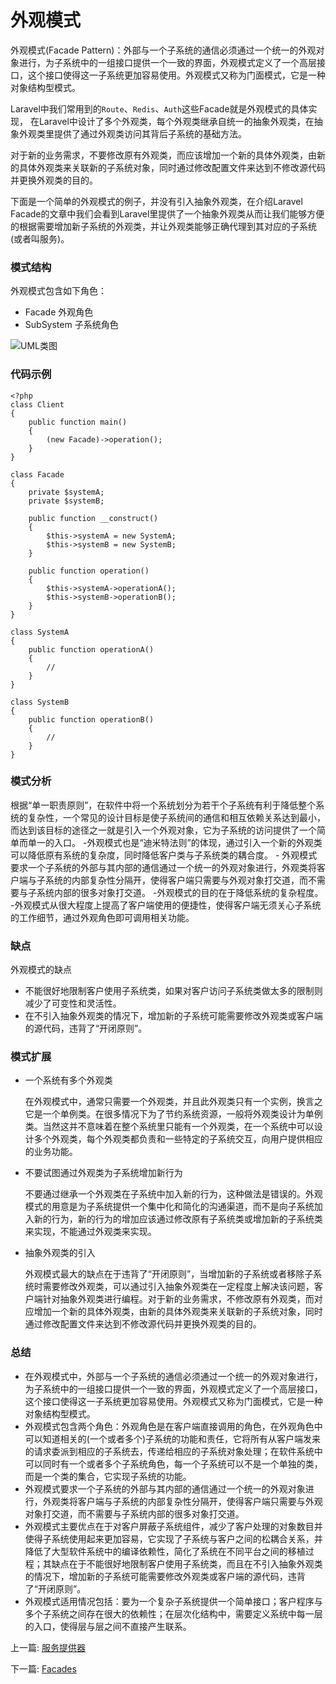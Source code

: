# 外观模式

外观模式(Facade Pattern)：外部与一个子系统的通信必须通过一个统一的外观对象进行，为子系统中的一组接口提供一个一致的界面，外观模式定义了一个高层接口，这个接口使得这一子系统更加容易使用。外观模式又称为门面模式，它是一种对象结构型模式。

Laravel中我们常用到的`Route`、`Redis`、`Auth`这些Facade就是外观模式的具体实现， 在Laravel中设计了多个外观类，每个外观类继承自统一的抽象外观类，在抽象外观类里提供了通过外观类访问其背后子系统的基础方法。

对于新的业务需求，不要修改原有外观类，而应该增加一个新的具体外观类，由新的具体外观类来关联新的子系统对象，同时通过修改配置文件来达到不修改源代码并更换外观类的目的。 



下面是一个简单的外观模式的例子，并没有引入抽象外观类，在介绍Laravel Facade的文章中我们会看到Laravel里提供了一个抽象外观类从而让我们能够方便的根据需要增加新子系统的外观类，并让外观类能够正确代理到其对应的子系统(或者叫服务)。



### 模式结构

外观模式包含如下角色：

- Facade 外观角色
- SubSystem 子系统角色

![UML类图](https://user-gold-cdn.xitu.io/2018/7/31/164eeca9a4b7bff7)

### 代码示例

```
<?php
class Client
{
    public function main()
    {
        (new Facade)->operation();
    }
}

class Facade
{
    private $systemA;
    private $systemB;
    
    public function __construct()
    {
        $this->systemA = new SystemA;
        $this->systemB = new SystemB;
    }
    
    public function operation()
    {
        $this->systemA->operationA();
        $this->systemB->operationB();
    }
}

class SystemA
{
    public function operationA()
    {
        //
    }
}

class SystemB
{
    public function operationB()
    {
        //
    }
}
```

### 模式分析

根据“单一职责原则”，在软件中将一个系统划分为若干个子系统有利于降低整个系统的复杂性，一个常见的设计目标是使子系统间的通信和相互依赖关系达到最小，而达到该目标的途径之一就是引入一个外观对象，它为子系统的访问提供了一个简单而单一的入口。 -外观模式也是“迪米特法则”的体现，通过引入一个新的外观类可以降低原有系统的复杂度，同时降低客户类与子系统类的耦合度。 - 外观模式要求一个子系统的外部与其内部的通信通过一个统一的外观对象进行，外观类将客户端与子系统的内部复杂性分隔开，使得客户端只需要与外观对象打交道，而不需要与子系统内部的很多对象打交道。 -外观模式的目的在于降低系统的复杂程度。 -外观模式从很大程度上提高了客户端使用的便捷性，使得客户端无须关心子系统的工作细节，通过外观角色即可调用相关功能。

### 缺点

外观模式的缺点

- 不能很好地限制客户使用子系统类，如果对客户访问子系统类做太多的限制则减少了可变性和灵活性。
- 在不引入抽象外观类的情况下，增加新的子系统可能需要修改外观类或客户端的源代码，违背了“开闭原则”。

### 模式扩展

- 一个系统有多个外观类

  在外观模式中，通常只需要一个外观类，并且此外观类只有一个实例，换言之它是一个单例类。在很多情况下为了节约系统资源，一般将外观类设计为单例类。当然这并不意味着在整个系统里只能有一个外观类，在一个系统中可以设计多个外观类，每个外观类都负责和一些特定的子系统交互，向用户提供相应的业务功能。

- 不要试图通过外观类为子系统增加新行为

  不要通过继承一个外观类在子系统中加入新的行为，这种做法是错误的。外观模式的用意是为子系统提供一个集中化和简化的沟通渠道，而不是向子系统加入新的行为，新的行为的增加应该通过修改原有子系统类或增加新的子系统类来实现，不能通过外观类来实现。

- 抽象外观类的引入

  外观模式最大的缺点在于违背了“开闭原则”，当增加新的子系统或者移除子系统时需要修改外观类，可以通过引入抽象外观类在一定程度上解决该问题，客户端针对抽象外观类进行编程。对于新的业务需求，不修改原有外观类，而对应增加一个新的具体外观类，由新的具体外观类来关联新的子系统对象，同时通过修改配置文件来达到不修改源代码并更换外观类的目的。

### 总结

- 在外观模式中，外部与一个子系统的通信必须通过一个统一的外观对象进行，为子系统中的一组接口提供一个一致的界面，外观模式定义了一个高层接口，这个接口使得这一子系统更加容易使用。外观模式又称为门面模式，它是一种对象结构型模式。
- 外观模式包含两个角色：外观角色是在客户端直接调用的角色，在外观角色中可以知道相关的(一个或者多个)子系统的功能和责任，它将所有从客户端发来的请求委派到相应的子系统去，传递给相应的子系统对象处理；在软件系统中可以同时有一个或者多个子系统角色，每一个子系统可以不是一个单独的类，而是一个类的集合，它实现子系统的功能。
- 外观模式要求一个子系统的外部与其内部的通信通过一个统一的外观对象进行，外观类将客户端与子系统的内部复杂性分隔开，使得客户端只需要与外观对象打交道，而不需要与子系统内部的很多对象打交道。
- 外观模式主要优点在于对客户屏蔽子系统组件，减少了客户处理的对象数目并使得子系统使用起来更加容易，它实现了子系统与客户之间的松耦合关系，并降低了大型软件系统中的编译依赖性，简化了系统在不同平台之间的移植过程；其缺点在于不能很好地限制客户使用子系统类，而且在不引入抽象外观类的情况下，增加新的子系统可能需要修改外观类或客户端的源代码，违背了“开闭原则”。
- 外观模式适用情况包括：要为一个复杂子系统提供一个简单接口；客户程序与多个子系统之间存在很大的依赖性；在层次化结构中，需要定义系统中每一层的入口，使得层与层之间不直接产生联系。


上一篇: [服务提供器](https://github.com/kevinyan815/Learning_Laravel_Kernel/blob/master/articles/ServiceProvider.md)

下一篇: [Facades](https://github.com/kevinyan815/Learning_Laravel_Kernel/blob/master/articles/Facades.md)
